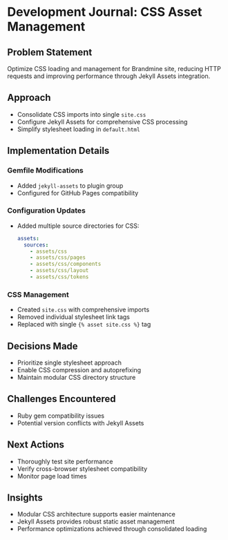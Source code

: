 # Development Journal: CSS Asset Management

## Problem Statement
Optimize CSS loading and management for Brandmine site, reducing HTTP requests and improving performance through Jekyll Assets integration.

## Approach
- Consolidate CSS imports into single `site.css`
- Configure Jekyll Assets for comprehensive CSS processing
- Simplify stylesheet loading in `default.html`

## Implementation Details
### Gemfile Modifications
- Added `jekyll-assets` to plugin group
- Configured for GitHub Pages compatibility

### Configuration Updates
- Added multiple source directories for CSS:
  ```yaml
  assets:
    sources:
      - assets/css
      - assets/css/pages
      - assets/css/components
      - assets/css/layout
      - assets/css/tokens
  ```

### CSS Management
- Created `site.css` with comprehensive imports
- Removed individual stylesheet link tags
- Replaced with single `{% asset site.css %}` tag

## Decisions Made
- Prioritize single stylesheet approach
- Enable CSS compression and autoprefixing
- Maintain modular CSS directory structure

## Challenges Encountered
- Ruby gem compatibility issues
- Potential version conflicts with Jekyll Assets

## Next Actions
- Thoroughly test site performance
- Verify cross-browser stylesheet compatibility
- Monitor page load times

## Insights
- Modular CSS architecture supports easier maintenance
- Jekyll Assets provides robust static asset management
- Performance optimizations achieved through consolidated loading
